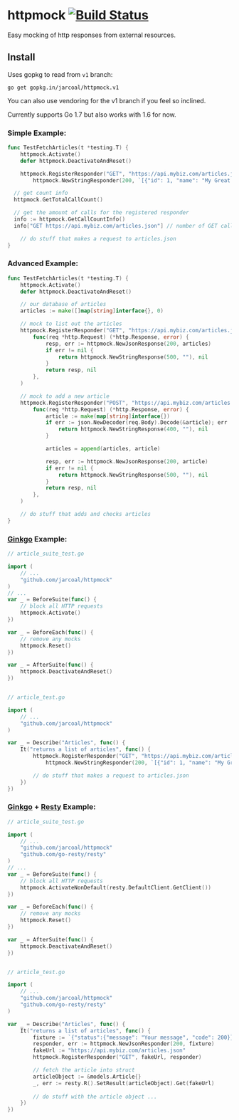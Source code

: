 # httpmock [![Build Status](https://travis-ci.org/jarcoal/httpmock.png?branch=master)](https://travis-ci.org/jarcoal/httpmock)

Easy mocking of http responses from external resources.

## Install

Uses gopkg to read from `v1` branch:

    go get gopkg.in/jarcoal/httpmock.v1

You can also use vendoring for the v1 branch if you feel so inclined.

Currently supports Go 1.7 but also works with 1.6 for now. 

### Simple Example:
```go
func TestFetchArticles(t *testing.T) {
	httpmock.Activate()
	defer httpmock.DeactivateAndReset()

	httpmock.RegisterResponder("GET", "https://api.mybiz.com/articles.json",
		httpmock.NewStringResponder(200, `[{"id": 1, "name": "My Great Article"}]`))

  // get count info
  httpmock.GetTotalCallCount()

  // get the amount of calls for the registered responder
  info := httpmock.GetCallCountInfo()
  info["GET https://api.mybiz.com/articles.json"] // number of GET calls made to https://api.mybiz.com/articles.json

	// do stuff that makes a request to articles.json
}
```

### Advanced Example:
```go
func TestFetchArticles(t *testing.T) {
	httpmock.Activate()
	defer httpmock.DeactivateAndReset()

	// our database of articles
	articles := make([]map[string]interface{}, 0)

	// mock to list out the articles
	httpmock.RegisterResponder("GET", "https://api.mybiz.com/articles.json",
		func(req *http.Request) (*http.Response, error) {
			resp, err := httpmock.NewJsonResponse(200, articles)
			if err != nil {
				return httpmock.NewStringResponse(500, ""), nil
			}
			return resp, nil
		},
	)

	// mock to add a new article
	httpmock.RegisterResponder("POST", "https://api.mybiz.com/articles.json",
		func(req *http.Request) (*http.Response, error) {
			article := make(map[string]interface{})
			if err := json.NewDecoder(req.Body).Decode(&article); err != nil {
				return httpmock.NewStringResponse(400, ""), nil
			}

			articles = append(articles, article)

			resp, err := httpmock.NewJsonResponse(200, article)
			if err != nil {
				return httpmock.NewStringResponse(500, ""), nil
			}
			return resp, nil
		},
	)

	// do stuff that adds and checks articles
}
```

### [Ginkgo](https://onsi.github.io/ginkgo/) Example:
```go
// article_suite_test.go

import (
	// ...
	"github.com/jarcoal/httpmock"
)
// ...
var _ = BeforeSuite(func() {
	// block all HTTP requests
	httpmock.Activate()
})

var _ = BeforeEach(func() {
	// remove any mocks
	httpmock.Reset()
})

var _ = AfterSuite(func() {
	httpmock.DeactivateAndReset()
})


// article_test.go

import (
	// ...
	"github.com/jarcoal/httpmock"
)

var _ = Describe("Articles", func() {
	It("returns a list of articles", func() {
		httpmock.RegisterResponder("GET", "https://api.mybiz.com/articles.json",
			httpmock.NewStringResponder(200, `[{"id": 1, "name": "My Great Article"}]`))

		// do stuff that makes a request to articles.json
	})
})
```

### [Ginkgo](https://onsi.github.io/ginkgo/) + [Resty](https://github.com/go-resty/resty) Example:
```go
// article_suite_test.go

import (
	// ...
	"github.com/jarcoal/httpmock"
	"github.com/go-resty/resty"
)
// ...
var _ = BeforeSuite(func() {
	// block all HTTP requests
	httpmock.ActivateNonDefault(resty.DefaultClient.GetClient())
})

var _ = BeforeEach(func() {
	// remove any mocks
	httpmock.Reset()
})

var _ = AfterSuite(func() {
	httpmock.DeactivateAndReset()
})


// article_test.go

import (
	// ...
	"github.com/jarcoal/httpmock"
	"github.com/go-resty/resty"
)

var _ = Describe("Articles", func() {
	It("returns a list of articles", func() {
		fixture := `{"status":{"message": "Your message", "code": 200}}`
		responder, err := httpmock.NewJsonResponder(200, fixture)
		fakeUrl := "https://api.mybiz.com/articles.json"
		httpmock.RegisterResponder("GET", fakeUrl, responder)

		// fetch the article into struct
		articleObject := &models.Article{}
		_, err := resty.R().SetResult(articleObject).Get(fakeUrl)
		
		// do stuff with the article object ...
	})
})
```
